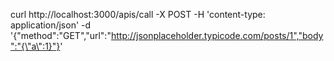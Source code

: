 curl http://localhost:3000/apis/call -X POST -H 'content-type: application/json' -d '{"method":"GET","url":"http://jsonplaceholder.typicode.com/posts/1","body":"{\"a\":1}"}'
